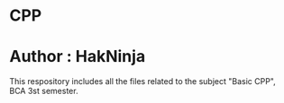 # CPP
# Author : HakNinja
This respository includes all the files related to the subject "Basic CPP", BCA 3st semester.
